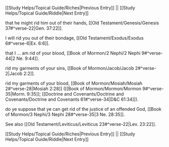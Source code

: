 [[Study Helps/Topical Guide/Riches|Previous Entry]]  ||  [[Study Helps/Topical Guide/Riddle|Next Entry]]

 that he might rid him out of their hands, [[Old Testament/Genesis/Genesis 37#^verse-22|Gen. 37:22]].

 I will rid you out of their bondage, [[Old Testament/Exodus/Exodus 6#^verse-6|Ex. 6:6]].

 that I ... am rid of your blood, [[Book of Mormon/2 Nephi/2 Nephi 9#^verse-44|2 Ne. 9:44]].

 rid my garments of your sins, [[Book of Mormon/Jacob/Jacob 2#^verse-2|Jacob 2:2]].

 rid my garments of your blood, [[Book of Mormon/Mosiah/Mosiah 2#^verse-28|Mosiah 2:28]] ([[Book of Mormon/Mormon/Mormon 9#^verse-35|Morm. 9:35]]; [[Doctrine and Covenants/Doctrine and Covenants/Doctrine and Covenants 61#^verse-34|D&C 61:34]]).

 do ye suppose that ye can get rid of the justice of an offended God, [[Book of Mormon/3 Nephi/3 Nephi 28#^verse-35|3 Ne. 28:35]].

 See also [[Old Testament/Leviticus/Leviticus 23#^verse-22|Lev. 23:22]].

[[Study Helps/Topical Guide/Riches|Previous Entry]]  ||  [[Study Helps/Topical Guide/Riddle|Next Entry]]
